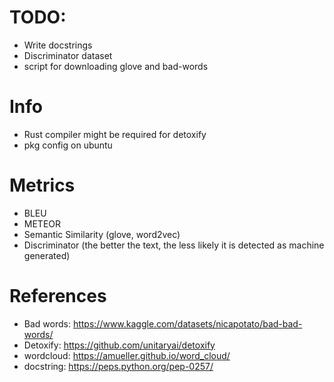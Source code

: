 # TODO:

- Write docstrings
- Discriminator dataset
- script for downloading glove and bad-words

# Info

- Rust compiler might be required for detoxify
- pkg config on ubuntu

# Metrics

- BLEU
- METEOR
- Semantic Similarity (glove, word2vec)
- Discriminator (the better the text, the less likely it is detected as machine generated)

# References

- Bad words: <https://www.kaggle.com/datasets/nicapotato/bad-bad-words/>
- Detoxify: <https://github.com/unitaryai/detoxify>
- wordcloud: <https://amueller.github.io/word_cloud/>
- docstring: <https://peps.python.org/pep-0257/>
